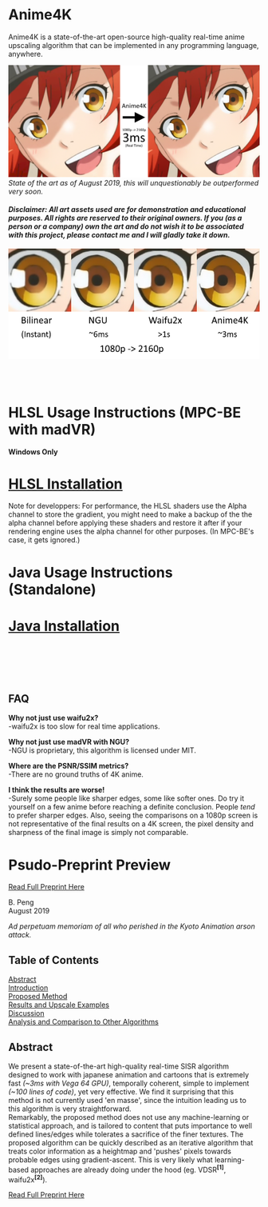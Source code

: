 # Anime4K

Anime4K is a state-of-the-art open-source high-quality real-time anime upscaling algorithm that can be implemented in any programming language, anywhere.  

![Thumbnail Image](results/Main.png?raw=true)
*State of the art as of August 2019, this will unquestionably be outperformed very soon.*


#### *Disclaimer: All art assets used are for demonstration and educational purposes. All rights are reserved to their original owners. If you (as a person or a company) own the art and do not wish it to be associated with this project, please contact me and I will gladly take it down.*

![Comparison](results/Comparisons/1_time.png?raw=true)

<br/>
<br/>

# HLSL Usage Instructions (MPC-BE with madVR)  
**Windows Only**  
# [HLSL Installation](HLSL_Instructions.md)  
Note for developpers: For performance, the HLSL shaders use the Alpha channel to store the gradient, you might need to make a backup of the the alpha channel before applying these shaders and restore it after if your rendering engine uses the alpha channel for other purposes. (In MPC-BE's case, it gets ignored.)  

# Java Usage Instructions (Standalone)
# [Java Installation](Java_Instructions.md)


<br/>
<br/>
<br/>
<br/>

## FAQ
**Why not just use waifu2x?**  
-waifu2x is too slow for real time applications.  

**Why not just use madVR with NGU?**  
-NGU is proprietary, this algorithm is licensed under MIT.  

**Where are the PSNR/SSIM metrics?**  
-There are no ground truths of 4K anime.  

**I think the results are worse!**  
-Surely some people like sharper edges, some like softer ones. Do try it yourself on a few anime before reaching a definite conclusion. People *tend* to prefer sharper edges. Also, seeing the comparisons on a 1080p screen is not representative of the final results on a 4K screen, the pixel density and sharpness of the final image is simply not comparable.


# Psudo-Preprint Preview

[Read Full Preprint Here](Preprint.md)

B. Peng  
August 2019  

*Ad perpetuam memoriam of all who perished in the Kyoto Animation arson attack.*  

## Table of Contents

[Abstract](Preprint.md#abstract)  
[Introduction](Preprint.md#introduction)  
[Proposed Method](Preprint.md#proposed-method)  
[Results and Upscale Examples](Preprint.md#results)  
[Discussion](Preprint.md#discussion)  
[Analysis and Comparison to Other Algorithms](Preprint.md#analysis)  


## Abstract
We present a state-of-the-art high-quality real-time SISR algorithm designed to work with japanese animation and cartoons that is extremely fast *(~3ms with Vega 64 GPU)*, temporally coherent, simple to implement *(~100 lines of code)*, yet very effective. We find it surprising that this method is not currently used 'en masse', since the intuition leading us to this algorithm is very straightforward.  
Remarkably, the proposed method does not use any machine-learning or statistical approach, and is tailored to content that puts importance to well defined lines/edges while tolerates a sacrifice of the finer textures. The proposed algorithm can be quickly described as an iterative algorithm that treats color information as a heightmap and 'pushes' pixels towards probable edges using gradient-ascent. This is very likely what learning-based approaches are already doing under the hood (eg. VDSR<sup>**[1]**</sup>, waifu2x<sup>**[2]**</sup>).

[Read Full Preprint Here](Preprint.md#introduction)
